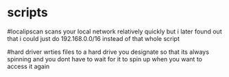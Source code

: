 # scripts
#localipscan scans your local network relatively quickly but i later found out that i could just do 192.168.0.0/16 instead of that whole script

#hard driver wrties files to a hard drive you designate so that its always spinning and you dont have to wait for it to spin up when you want to access it again
